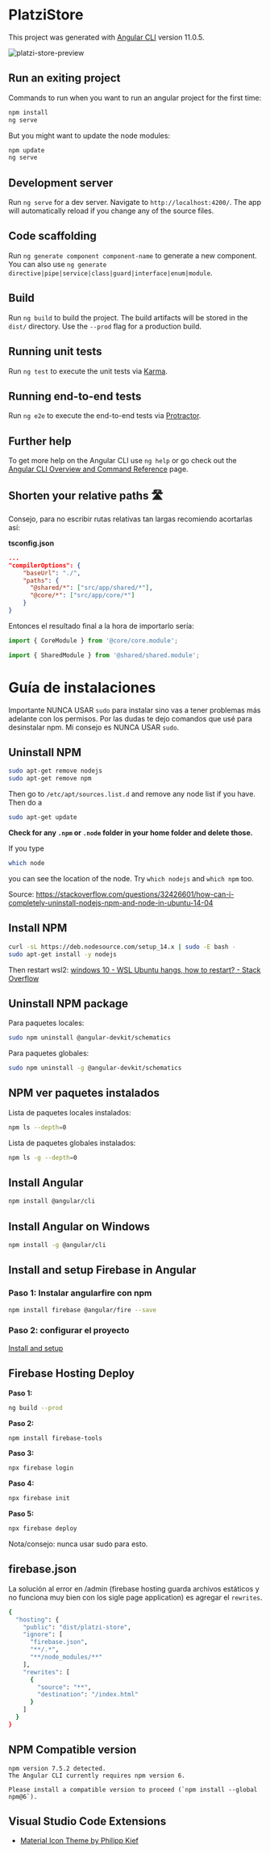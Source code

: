 # PlatziStore

This project was generated with [Angular CLI](https://github.com/angular/angular-cli) version 11.0.5.

![platzi-store-preview](https://user-images.githubusercontent.com/15948693/149638753-c8e6a326-8de5-40f4-ab56-1d78aaa8fefa.png)

## Run an exiting project
Commands to run when you want to run an angular project for the first time:
```bash
npm install
ng serve
```

But you might want to update the node modules:
```bash
npm update
ng serve
```

## Development server

Run `ng serve` for a dev server. Navigate to `http://localhost:4200/`. The app will automatically reload if you change any of the source files.

## Code scaffolding

Run `ng generate component component-name` to generate a new component. You can also use `ng generate directive|pipe|service|class|guard|interface|enum|module`.

## Build

Run `ng build` to build the project. The build artifacts will be stored in the `dist/` directory. Use the `--prod` flag for a production build.

## Running unit tests

Run `ng test` to execute the unit tests via [Karma](https://karma-runner.github.io).

## Running end-to-end tests

Run `ng e2e` to execute the end-to-end tests via [Protractor](http://www.protractortest.org/).

## Further help

To get more help on the Angular CLI use `ng help` or go check out the [Angular CLI Overview and Command Reference](https://angular.io/cli) page.

## Shorten your relative paths 🛣️
Consejo, para no escribir rutas relativas tan largas recomiendo acortarlas así:

**tsconfig.json**
```json
...
"compilerOptions": {
    "baseUrl": "./",
    "paths": {
      "@shared/*": ["src/app/shared/*"],
      "@core/*": ["src/app/core/*"]
    }
}
```
Entonces el resultado final a la hora de importarlo sería:
```typescript
import { CoreModule } from '@core/core.module';
```
```typescript
import { SharedModule } from '@shared/shared.module';
```

# Guía de instalaciones
Importante NUNCA USAR `sudo` para instalar sino vas a tener problemas más adelante con los permisos. Por las dudas te dejo comandos que usé para desinstalar npm. Mi consejo es NUNCA USAR `sudo`.

## Uninstall NPM

```bash
sudo apt-get remove nodejs
sudo apt-get remove npm
```

Then go to `/etc/apt/sources.list.d` and remove any node list if you have. Then do a
```bash
sudo apt-get update
```

**Check for any `.npm` or `.node` folder in your home folder and delete those.**

If you type

```bash
which node
```

you can see the location of the node. Try `which nodejs` and `which npm` too.

Source: https://stackoverflow.com/questions/32426601/how-can-i-completely-uninstall-nodejs-npm-and-node-in-ubuntu-14-04

## Install NPM

```bash
curl -sL https://deb.nodesource.com/setup_14.x | sudo -E bash -
sudo apt-get install -y nodejs
```

Then restart wsl2: [windows 10 - WSL Ubuntu hangs, how to restart? - Stack Overflow](https://stackoverflow.com/questions/48407070/wsl-ubuntu-hangs-how-to-restart)

## Uninstall NPM package

Para paquetes locales:
```bash
sudo npm uninstall @angular-devkit/schematics
```

Para paquetes globales:
```bash
sudo npm uninstall -g @angular-devkit/schematics
```

## NPM ver paquetes instalados

Lista de paquetes locales instalados:
```bash
npm ls --depth=0
```

Lista de paquetes globales instalados:

```bash
npm ls -g --depth=0
```

## Install Angular
```bash
npm install @angular/cli
```

## Install Angular on Windows
```bash
npm install -g @angular/cli
```

## Install and setup Firebase in Angular
### Paso 1: Instalar angularfire con npm
```bash
npm install firebase @angular/fire --save
```

### Paso 2: configurar el proyecto
[Install and setup](https://github.com/angular/angularfire/blob/master/docs/install-and-setup.md)

## Firebase Hosting Deploy

**Paso 1:**

```bash
ng build --prod
```

**Paso 2:**

```bash
npm install firebase-tools
```

**Paso 3:**

```bash
npx firebase login
```

**Paso 4:**

```bash
npx firebase init
```

**Paso 5:**

```bash
npx firebase deploy
```

Nota/consejo: nunca usar sudo para esto.


## firebase.json
La solución al error en /admin (firebase hosting guarda archivos estáticos y no funciona muy bien con los sigle page application) es agregar el `rewrites`.

```bash
{
  "hosting": {
    "public": "dist/platzi-store",
    "ignore": [
      "firebase.json",
      "**/.*",
      "**/node_modules/**"
    ],
    "rewrites": [
      {
        "source": "**",
        "destination": "/index.html"
      }
    ]
  }
}
```

## NPM Compatible version
```
npm version 7.5.2 detected.
The Angular CLI currently requires npm version 6.

Please install a compatible version to proceed (`npm install --global npm@6`).
```

## Visual Studio Code Extensions

- [Material Icon Theme by Philipp Kief](https://marketplace.visualstudio.com/items?itemName=PKief.material-icon-theme)
